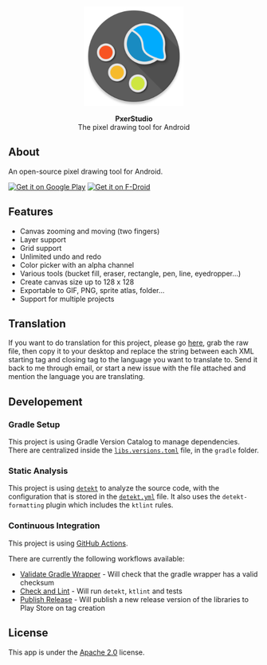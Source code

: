 <p align="center"><img src="https://github.com/BennyKok/PxerStudio/blob/master/app/src/main/ic_launcher-web.png" width="200"></p>
<p align="center"><b>PxerStudio</b> <br>The pixel drawing tool for Android</p>

## About
An open-source pixel drawing tool for Android.

[<img src="https://play.google.com/intl/en_us/badges/static/images/badges/en_badge_web_generic.png"
      alt="Get it on Google Play"
      height="80">](https://play.google.com/store/apps/details?id=com.benny.pxerstudio)
[<img src="https://fdroid.gitlab.io/artwork/badge/get-it-on.png"
      alt="Get it on F-Droid"
      height="80">](https://f-droid.org/packages/com.benny.pxerstudio/)


## Features
- Canvas zooming and moving (two fingers)
- Layer support
- Grid support
- Unlimited undo and redo
- Color picker with an alpha channel
- Various tools (bucket fill, eraser, rectangle, pen, line, eyedropper...)
- Create canvas size up to 128 x 128
- Exportable to GIF, PNG, sprite atlas, folder...
- Support for multiple projects


## Translation
If you want to do translation for this project, please go [here](https://github.com/BennyKok/PxerStudio/blob/master/app/src/main/res/values/strings.xml),
grab the raw file, then copy it to your desktop and replace the string between each XML starting tag and closing tag to the language you want to translate to.
Send it back to me through email, or start a new issue with the file attached and mention the language you are translating.

## Developement

### Gradle Setup

This project is using Gradle Version Catalog to manage dependencies. There are centralized inside the [`libs.versions.toml`](gradle/libs.versions.toml) file, in the `gradle` folder.

### Static Analysis

This project is using [`detekt`](https://github.com/detekt/detekt) to analyze the source code, with the configuration that is stored in the [`detekt.yml`](gradle/detekt.yml) file. It also uses the `detekt-formatting` plugin which includes the `ktlint` rules.

### Continuous Integration

This project is using [GitHub Actions](https://github.com/cortinico/kotlin-android-template/actions).

There are currently the following workflows available:
- [Validate Gradle Wrapper](.github/workflows/gradle-wrapper-validation.yml) - Will check that the gradle wrapper has a valid checksum
- [Check and Lint](.github/workflows/check-and-lint.yml) - Will run `detekt`, `ktlint` and tests
- [Publish Release](.github/workflows/publish-release.yml) - Will publish a new release version of the libraries to Play Store on tag creation

## License
This app is under the [Apache 2.0](https://www.apache.org/licenses/LICENSE-2.0.txt) license.
